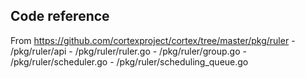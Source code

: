 ## Code reference

From https://github.com/cortexproject/cortex/tree/master/pkg/ruler
    - /pkg/ruler/api
    - /pkg/ruler/ruler.go
    - /pkg/ruler/group.go
    - /pkg/ruler/scheduler.go
    - /pkg/ruler/scheduling_queue.go
